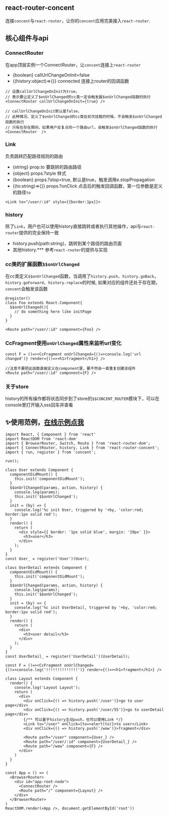 ## react-router-concent
连接`concent`与`react-router`，让你的`concent`应用完美接入`react-router`.

## 核心组件与api
### ConnectRouter
在app顶层实例一个ConnectRouter，让`concent`连接上`react-router`
* {boolean} callUrlChangeOnInit=false
* {(history:object)=>{}} connected 连接上router的回调函数
```
// 设置callUrlChangeOnInit为true，
// 表示要让定义了$onUrlChanged的cc类一定会触发器$onUrlChanged函数的执行
<ConnectRouter callUrlChangeOnInit={true} />

// callUrlChangeOnInit默认是false，
// 此种情况，定义了$onUrlChanged的cc类在初次挂载的时候，不会触发$onUrlChanged函数的执行
// 只有在存在期间，如果用户反复点同一个路由url，会触发$onUrlChanged函数的执行
<ConnectRouter  />
```
### Link
负责跳转匹配路径规则的路由
* {string} prop.to 要跳转的路由路径
* {object} props.?style 样式
* {boolean} props.?stop=true, 默认是true，触发调用e.stopPropagation
* {(to:string)=>{}} props.?onClick 点击后的触发回调函数，第一位参数是定义的路径`to`
```
<Link to="/user/:id" style={{border:1px}}>
```
### history
除了`Link`，用户也可以使用history直接跳转或者执行其他操作，api与`react-router`提供的完全保持一致
* history.push(path:string)，跳转到某个路径的路由页面
* 其他history.*** 参考`react-router`的提供与实现
### cc类的扩展函数`$$onUrlChanged`
在cc类定义`$$onUrlChanged`函数，当调用了`history.push`、`history.goBack`，`history.goForward`、`history.replace`的时候, 如果对应的组件还处于存在期，`concent`会触发该函数
```
@register()
class Foo extends React.Component{
  $$onUrlChanged(){
    // do something here like initPage
  }
}

<Route path="/user/:id" component={Foo} />
```
### CcFragment使用`onUrlChanged`属性来监听url变化
```
const F = ()=><CcFragment onUrlChanged={()=>console.log('url changed')} render={()=><h1>fragment</h1>} />

//注意不要把此函数直接定义在component里，要不然会一直重复创建该组件
<Route path="/user/:id" component={F} />
```
### 关于store
history的所有操作都将状态同步到了store的`$$CONCENT_ROUTER`模块下，可以在console里打开输入sss回车并查看

## ✨使用范例，[在线示例点我](https://stackblitz.com/edit/cc-react-router-concent?file=index.js)
```
import React, { Component } from 'react'
import ReactDOM from 'react-dom'
import { BrowserRouter, Switch, Route } from 'react-router-dom';
import { ConnectRouter, history, Link } from 'react-router-concent';
import { run, register } from 'concent';

run();

class User extends Component {
  componentDidMount() {
    this.init('componentDidMount');
  }
  $$onUrlChanged(params, action, history) {
    console.log(params);
    this.init('$$onUrlChanged');
  }
  init = (by) => {
    console.log('%c init User, triggered by '+by, 'color:red; border:1px solid red');
  }
  render() {
    return (
      <div style={{ border: '1px solid blue', margin: '19px' }}>
        <h3>user</h3>
      </div>
    );
  }
}
const User_ = register('User')(User);

class UserDetail extends Component {
  componentDidMount() {
    this.init('componentDidMount');
  }
  $$onUrlChanged(params, action, history) {
    console.log(params);
    this.init('$$onUrlChanged');
  }
  init = (by) => {
    console.log('%c init UserDetail, triggered by '+by, 'color:red; border:1px solid red');
  }
  render() {
    return (
      <div>
        <h3>user detail</h3>
      </div>
    );
  }
}
const UserDetail_ = register('UserDetail')(UserDetail);

const F = ()=><CcFragment onUrlChanged={()=>console.log('!!!!!!!!!!!!!!')} render={()=><h1>fragment</h1>} />

class Layout extends Component {
  render() {
    console.log('Layout Layout');
    return (
      <div>
        <div onClick={() => history.push('/user')}>go to user page</div>
        <div onClick={() => history.push('/user/55')}>go to userDetail page</div>
        {/** 可以基于history主动push，也可以使用Link */}
        <Link to="/user" onClick={to=>alert(to)}>to user</Link>
        <div onClick={() => history.push('/wow')}>fragment</div>

        <Route path="/user" component={User_} />
        <Route path="/user/:id" component={UserDetail_} />
        <Route path="/wow" component={F} />
      </div>
    )
  }
}

const App = () => (
  <BrowserRouter>
    <div id="app-root-node">
      <ConnectRouter />
      <Route path="/" component={Layout} />
    </div>
  </BrowserRouter>
)
ReactDOM.render(<App />, document.getElementById('root'))

```
